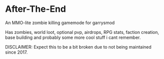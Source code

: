 # After-The-End
An MMO-lite zombie killing gamemode for garrysmod

Has zombies, world loot, optional pvp, airdrops, RPG stats, faction creation, base building and probably some more cool stuff i cant remember.

DISCLAIMER:
Expect this to be a bit broken due to not being maintained since 2017.
